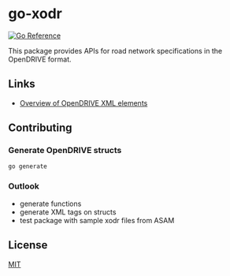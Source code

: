 # go-xodr
[![Go Reference](https://pkg.go.dev/badge/github.com/christianbirchler-org/go-xodr.svg)](https://pkg.go.dev/github.com/christianbirchler-org/go-xodr)

This package provides APIs for road network specifications in the OpenDRIVE format.

## Links
- [Overview of OpenDRIVE XML elements](https://publications.pages.asam.net/standards/ASAM_OpenDRIVE/ASAM_OpenDRIVE_Specification/latest/specification/06_general_architecture/06_05_overview_elements.html)

## Contributing
### Generate OpenDRIVE structs
```{go}
go generate
```

### Outlook
- generate functions
- generate XML tags on structs
- test package with sample xodr files from ASAM

## License
[MIT](./LICENSE)

